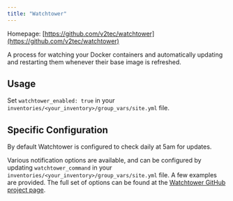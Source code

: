 ```yaml
---
title: "Watchtower"
---
```


Homepage: [https://github.com/v2tec/watchtower](https://github.com/v2tec/watchtower)

A process for watching your Docker containers and automatically updating and restarting them whenever their base image is refreshed.

## Usage

Set `watchtower_enabled: true` in your `inventories/<your_inventory>/group_vars/site.yml` file.

## Specific Configuration

By default Watchtower is configured to check daily at 5am for updates.

Various notification options are available, and can be configured by updating `watchtower_command` in your `inventories/<your_inventory>/group_vars/site.yml` file. A few examples are provided. The full set of options can be found at the [Watchtower GitHub project page](https://github.com/v2tec/watchtower).
